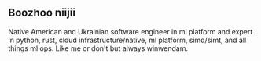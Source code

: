 ## Boozhoo niijii

Native American and Ukrainian software engineer in ml platform and expert in python,
rust, cloud infrastructure/native, ml platform, simd/simt, and all things
ml ops. Like me or don't but always winwendam.

